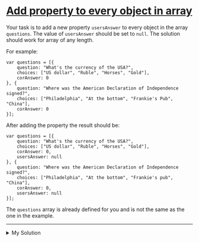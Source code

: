 # [Add property to every object in array](https://www.codewars.com/kata/56414fdc6488ee99db00002c)

Your task is to add a new property `usersAnswer` to every object in the array `questions`. The value of `usersAnswer`
should be set to `null`. The solution should work for array of any length.

For example:

    var questions = [{
        question: "What's the currency of the USA?",
        choices: ["US dollar", "Ruble", "Horses", "Gold"],
        corAnswer: 0
    }, {
        question: "Where was the American Declaration of Independence signed?",
        choices: ["Philadelphia", "At the bottom", "Frankie's Pub", "China"],
        corAnswer: 0
    }];

After adding the property the result should be:

    var questions = [{
        question: "What's the currency of the USA?",
        choices: ["US dollar", "Ruble", "Horses", "Gold"],
        corAnswer: 0,
        usersAnswer: null
    }, {
        question: "Where was the American Declaration of Independence signed?",
        choices: ["Philadelphia", "At the bottom", "Frankie's pub", "China"],
        corAnswer: 0,
        usersAnswer: null
    }];

The `questions` array is already defined for you and is not the same as the one in the example.

---

<details><summary>My Solution</summary>

```js
questions.forEach(q => {
  q.usersAnswer = null
})
```

</details>
